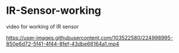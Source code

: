 # IR-Sensor-working

video for working of IR sensor


https://user-images.githubusercontent.com/103522580/224998995-850e6d72-5f41-4f44-8fef-43dbe66164a1.mp4

